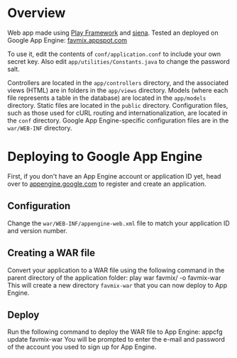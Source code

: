 Overview
========
Web app made using [Play Framework](http://www.playframework.org) and [siena](http://www.sienaproject.com).
Tested an deployed on Google App Engine: [favmix.appspot.com](http://favmix.appspot.com)

To use it, edit the contents of `conf/application.conf` to include your own secret key. Also edit `app/utilities/Constants.java` to change the password salt.

Controllers are located in the `app/controllers` directory, and the associated views (HTML) are in folders in the `app/views` directory. Models (where each file represents a table in the database) are located in the `app/models` directory. Static files are located in the `public` directory. Configuration files, such as those used for cURL routing and internationalization, are located in the `conf` directory. Google App Engine-specific configuration files are in the `war/WEB-INF` directory.

Deploying to Google App Engine
==============================
First, if you don't have an App Engine account or application ID yet, head over to [appengine.google.com](http://appengine.google.com) to register and create an application.

Configuration
-------------
Change the `war/WEB-INF/appengine-web.xml` file to match your application ID and version number.

Creating a WAR file
-------------------
Convert your application to a WAR file using the following command in the parent directory of the application folder:
    play war favmix/ -o favmix-war
This will create a new directory `favmix-war` that you can now deploy to App Engine.

Deploy
------
Run the following command to deploy the WAR file to App Engine:
    appcfg update favmix-war
You will be prompted to enter the e-mail and password of the account you used to sign up for App Engine.
